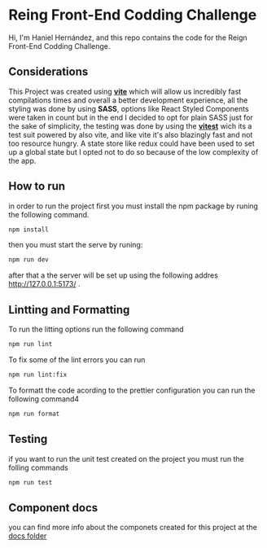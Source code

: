 # Reing Front-End Codding Challenge

Hi, I'm Haniel Hernández, and this repo contains the code for the Reign Front-End Codding Challenge.

## Considerations

This Project was created using **[vite](https://vitejs.dev/)** which will allow us incredibly fast compilations times and overall a better development experience, all the styling was done by using **SASS**, options like React Styled Components were taken in count but in the end I decided to opt for plain SASS just for the sake of simplicity, the testing was done by using the **[vitest](https://vitest.dev/)** wich its a test suit powered by also vite, and like vite it's also blazingly fast and not too resource hungry. A state store like redux could have been used to set up a global state but I opted not to do so because of the low complexity of the app.  

## How to run

in order to run the project first you must install the npm package by runing the following command.

```bash
npm install
```

then you must start the serve by runing: 

```bash
npm run dev
```
after that a the server will be set up using the following addres http://127.0.0.1:5173/ .

## Lintting and Formatting

To run the litting options run the following command

```bash
npm run lint
```

To fix some of the lint errors you can run

```bash
npm run lint:fix
```

To formatt the code acording to the prettier configuration you can run the following command4

```bash
npm run format
```
## Testing
if you want to run the unit test created on the project you must run the folling commands

```bash
npm run test
```

## Component docs

you can find more info about the componets created for this project at the [docs folder](docs/index.md)